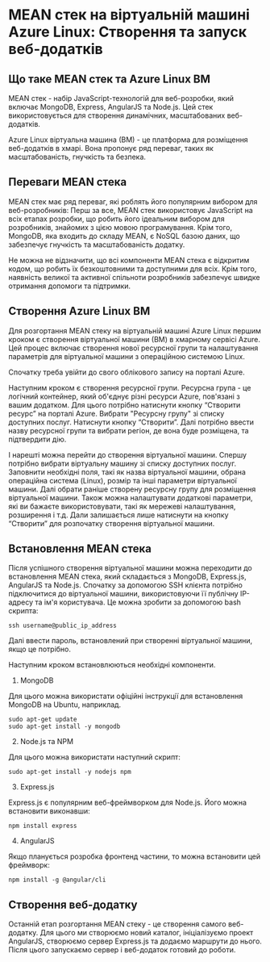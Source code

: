 # MEAN стек на віртуальній машині Azure Linux: Створення та запуск веб-додатків

## Що таке MEAN стек та Azure Linux ВМ
MEAN стек - набір JavaScript-технологій для веб-розробки, який включає MongoDB, Express, AngularJS та Node.js. Цей стек використовується для створення динамічних, масштабованих веб-додатків.

Azure Linux віртуальна машина (ВМ) - це платформа для розміщення веб-додатків в хмарі. Вона пропонує ряд переваг, таких як масштабованість, гнучкість та безпека.

## Переваги MEAN стека
MEAN стек має ряд переваг, які роблять його популярним вибором для веб-розробників:
Перш за все, MEAN стек використовує JavaScript на всіх етапах розробки, що робить його ідеальним вибором для розробників, знайомих з цією мовою програмування. Крім того, MongoDB, яка входить до складу MEAN, є NoSQL базою даних, що забезпечує гнучкість та масштабованість додатку.

Не можна не відзначити, що всі компоненти MEAN стека є відкритим кодом, що робить їх безкоштовними та доступними для всіх. Крім того, наявність великої та активної спільноти розробників забезпечує швидке отримання допомоги та підтримки.

## Створення Azure Linux ВМ
Для розгортання MEAN стеку на віртуальній машині Azure Linux першим кроком є створення віртуальної машини (ВМ) в хмарному сервісі Azure. Цей процес включає створення нової ресурсної групи та налаштування параметрів для віртуальної машини з операційною системою Linux.

Спочатку треба увійти до свого облікового запису на порталі Azure.

Наступним кроком є створення ресурсної групи. Ресурсна група - це логічний контейнер, який об'єднує різні ресурси Azure, пов'язані з вашим додатком.
Для цього потрібно натиснути кнопку “Створити ресурс” на порталі Azure. Вибрати "Ресурсну групу" зі списку доступних послуг. Натиснути кнопку “Створити”. Далі потрібно ввести назву ресурсної групи та вибрати регіон, де вона буде розміщена, та підтвердити дію. 

І нарешті можна перейти до створення віртуальної машини. Спершу потрібно вибрати віртуальну машину зі списку доступних послуг. Заповнити необхідні поля, такі як назва віртуальної машини, обрана операційна система (Linux), розмір та інші параметри віртуальної машини. Далі обрати раніше створену ресурсну групу для розміщення віртуальної машини. Також можна налаштувати додаткові параметри, які ви бажаєте використовувати, такі як мережеві налаштування, розширення і т.д. Дали залишається лише натиснути на кнопку “Створити” для розпочатку створення віртуальної машини.

## Встановлення MEAN стека
Після успішного створення віртуальної машини можна переходити до встановлення MEAN стека, який складається з MongoDB, Express.js, AngularJS та Node.js. 
Спочатку за допомогою SSH клієнта потрібно підключитися до віртуальної машини, використовуючи її публічну IP-адресу та ім'я користувача. Це можна зробити за допомогою bash скрипта:
```console
ssh username@public_ip_address
```
Далі ввести пароль, встановлений при створенні віртуальної машини, якщо це потрібно.

Наступним кроком встановлюються необхідні компоненти.

1. MongoDB

Для цього можна використати офіційні інструкції для встановлення MongoDB на Ubuntu, наприклад.
```console
sudo apt-get update
sudo apt-get install -y mongodb
```

2. Node.js та NPM

Для цього можна використати наступний скрипт:
```console
sudo apt-get install -y nodejs npm
```

3. Express.js

Express.js є популярним веб-фреймворком для Node.js. Його можна встановити виконавши:
```console
npm install express
```

4. AngularJS

Якщо планується розробка фронтенд частини, то можна  встановити цей фреймворк:
```console
npm install -g @angular/cli
```

## Створення веб-додатку
Останній етап розгортання MEAN стеку - це створення самого веб-додатку. Для цього ми створюємо новий каталог, ініціалізуємо проект AngularJS, створюємо сервер Express.js та додаємо маршрути до нього. Після цього запускаємо сервер і веб-додаток готовий до роботи.
